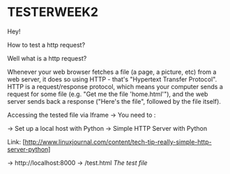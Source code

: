 # TESTERWEEK2

Hey! 

How to test a http request?

Well what is a http request?

Whenever your web browser fetches a file (a page, a picture, etc) from a web server, it does so using HTTP - that's "Hypertext Transfer Protocol".  HTTP is a request/response protocol, which means your computer sends a request for some file (e.g. "Get me the file 'home.html'"), and the web server sends back a response ("Here's the file", followed by the file itself).


Accessing the tested file via Iframe -> You need to :

-> Set up a local host with Python -> Simple HTTP Server with Python

Link: [http://www.linuxjournal.com/content/tech-tip-really-simple-http-server-python]

-> http://localhost:8000      -> /test.html _The test file_


